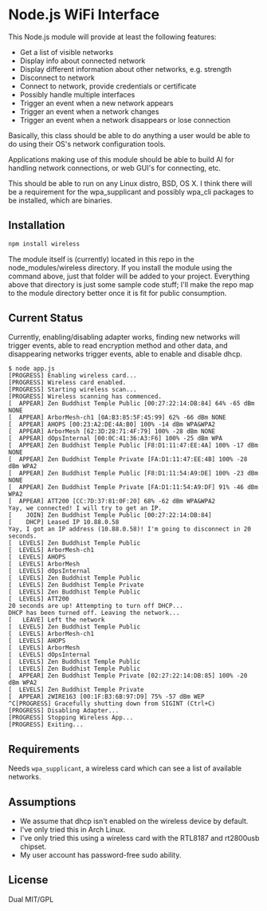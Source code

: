 # Node.js WiFi Interface

This Node.js module will provide at least the following features:

* Get a list of visible networks
* Display info about connected network
* Display different information about other networks, e.g. strength
* Disconnect to network
* Connect to network, provide credentials or certificate
* Possibly handle multiple interfaces
* Trigger an event when a new network appears
* Trigger an event when a network changes
* Trigger an event when a network disappears or lose connection

Basically, this class should be able to do anything a user would be
able to do using their OS's network configuration tools.

Applications making use of this module should be able to build AI for
handling network connections, or web GUI's for connecting, etc.

This should be able to run on any Linux distro, BSD, OS X. I think there
will be a requirement for the wpa_supplicant and possibly wpa_cli packages
to be installed, which are binaries.

## Installation

```bash
npm install wireless
```

The module itself is (currently) located in this repo in the node_modules/wireless
directory. If you install the module using the command above, just that folder will
be added to your project. Everything above that directory is just some sample code
stuff; I'll make the repo map to the module directory better once it is fit for
public consumption.

## Current Status

Currently, enabling/disabling adapter works, finding new networks will trigger events,
able to read encryption method and other data, and disappearing networks trigger events,
able to enable and disable dhcp.

```
$ node app.js 
[PROGRESS] Enabling wireless card...
[PROGRESS] Wireless card enabled.
[PROGRESS] Starting wireless scan...
[PROGRESS] Wireless scanning has commenced.
[  APPEAR] Zen Buddhist Temple Public [00:27:22:14:DB:84] 64% -65 dBm NONE
[  APPEAR] ArborMesh-ch1 [0A:B3:85:5F:45:99] 62% -66 dBm NONE
[  APPEAR] AHOPS [00:23:A2:DE:4A:B0] 100% -14 dBm WPA&WPA2
[  APPEAR] ArborMesh [62:3D:28:71:4F:79] 100% -28 dBm NONE
[  APPEAR] dOpsInternal [00:0C:41:36:A3:F6] 100% -25 dBm WPA
[  APPEAR] Zen Buddhist Temple Public [F8:D1:11:47:EE:4A] 100% -17 dBm NONE
[  APPEAR] Zen Buddhist Temple Private [FA:D1:11:47:EE:4B] 100% -28 dBm WPA2
[  APPEAR] Zen Buddhist Temple Public [F8:D1:11:54:A9:DE] 100% -23 dBm NONE
[  APPEAR] Zen Buddhist Temple Private [FA:D1:11:54:A9:DF] 91% -46 dBm WPA2
[  APPEAR] ATT200 [CC:7D:37:81:0F:20] 68% -62 dBm WPA&WPA2
Yay, we connected! I will try to get an IP.
[    JOIN] Zen Buddhist Temple Public [00:27:22:14:DB:84] 
[    DHCP] Leased IP 10.88.0.58
Yay, I got an IP address (10.88.0.58)! I'm going to disconnect in 20 seconds.
[  LEVELS] Zen Buddhist Temple Public
[  LEVELS] ArborMesh-ch1
[  LEVELS] AHOPS
[  LEVELS] ArborMesh
[  LEVELS] dOpsInternal
[  LEVELS] Zen Buddhist Temple Public
[  LEVELS] Zen Buddhist Temple Private
[  LEVELS] Zen Buddhist Temple Public
[  LEVELS] ATT200
20 seconds are up! Attempting to turn off DHCP...
DHCP has been turned off. Leaving the network...
[   LEAVE] Left the network
[  LEVELS] Zen Buddhist Temple Public
[  LEVELS] ArborMesh-ch1
[  LEVELS] AHOPS
[  LEVELS] ArborMesh
[  LEVELS] dOpsInternal
[  LEVELS] Zen Buddhist Temple Public
[  LEVELS] Zen Buddhist Temple Public
[  APPEAR] Zen Buddhist Temple Private [02:27:22:14:DB:85] 100% -20 dBm WPA2
[  LEVELS] Zen Buddhist Temple Private
[  APPEAR] 2WIRE163 [00:1F:B3:6B:97:D9] 75% -57 dBm WEP
^C[PROGRESS] Gracefully shutting down from SIGINT (Ctrl+C)
[PROGRESS] Disabling Adapter...
[PROGRESS] Stopping Wireless App...
[PROGRESS] Exiting...
```

## Requirements

Needs `wpa_supplicant`, a wireless card which can see a list of available networks.

## Assumptions

* We assume that dhcp isn't enabled on the wireless device by default.
* I've only tried this in Arch Linux.
* I've only tried this using a wireless card with the RTL8187 and rt2800usb chipset.
* My user account has password-free sudo ability.

## License

Dual MIT/GPL
